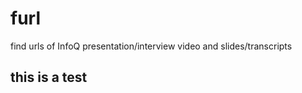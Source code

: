 furl
====

find urls of InfoQ presentation/interview video and slides/transcripts

## this is a test